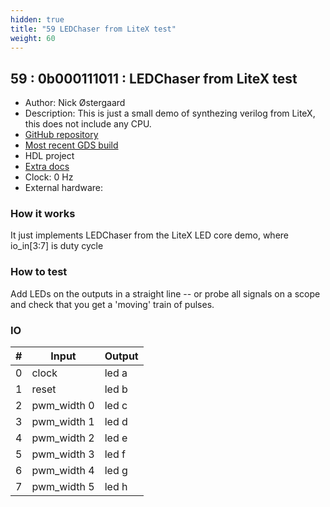 ```yaml
---
hidden: true
title: "59 LEDChaser from LiteX test"
weight: 60
---
```


## 59 : 0b000111011 : LEDChaser from LiteX test

* Author: Nick Østergaard
* Description: This is just a small demo of synthezing verilog from LiteX, this does not include any CPU.
* [GitHub repository](https://github.com/nickoe/tinytapeout02-verilog-gds-test)
* [Most recent GDS build](https://github.com/nickoe/tinytapeout02-verilog-gds-test/actions/runs/3595528327)
* HDL project
* [Extra docs]()
* Clock: 0 Hz
* External hardware: 



### How it works

It just implements LEDChaser from the LiteX LED core demo, where io_in[3:7] is duty cycle

### How to test

Add LEDs on the outputs in a straight line -- or probe all signals on a scope and check that you get a 'moving' train of pulses.

### IO

| # | Input        | Output       |
|---|--------------|--------------|
| 0 | clock  | led a |
| 1 | reset  | led b |
| 2 | pwm_width 0  | led c |
| 3 | pwm_width 1  | led d |
| 4 | pwm_width 2  | led e |
| 5 | pwm_width 3  | led f |
| 6 | pwm_width 4  | led g |
| 7 | pwm_width 5  | led h |
